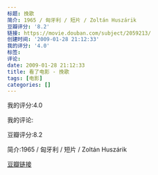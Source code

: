 ```yaml
---
标题: 挽歌
简介: 1965 / 匈牙利 / 短片 / Zoltán Huszárik
豆瓣评分: '8.2'
链接: https://movie.douban.com/subject/2059213/
创建时间: '2009-01-28 21:12:33'
我的评分: '4.0'
标签:
评论:
date: 2009-01-28 21:12:33
title: 看了电影 - 挽歌
tags: [电影]
categories: []
---
```


我的评分:4.0

我的评论:

豆瓣评分:8.2

简介:1965 / 匈牙利 / 短片 / Zoltán Huszárik

[豆瓣链接](https://movie.douban.com/subject/2059213/)

